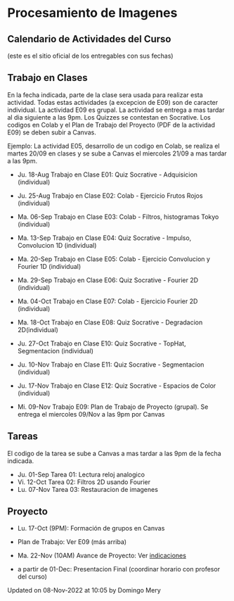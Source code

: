 # Procesamiento de Imagenes

## Calendario de Actividades del Curso
(este es el sitio oficial de los entregables con sus fechas)

## Trabajo en Clases

En la fecha indicada, parte de la clase sera usada para realizar esta actividad. Todas estas actividades (a excepcion de E09) son de caracter individual. La actividad E09 es grupal. La actividad se entrega a mas tardar al dia siguiente a las 9pm. Los Quizzes se contestan en Socrative. Los codigos en Colab y el Plan de Trabajo del Proyecto (PDF de la actividad E09) se deben subir a Canvas.

Ejemplo: La actividad E05, desarrollo de un codigo en Colab, se realiza el martes 20/09 en clases y se sube a Canvas el miercoles 21/09 a mas tardar a las 9pm.

* Ju.	18-Aug	Trabajo en Clase E01: Quiz Socrative - Adquisicion (individual)		
* Ju.	25-Aug	Trabajo en Clase E02: Colab - Ejercicio Frutos Rojos (individual)	
* Ma.	06-Sep	Trabajo en Clase E03: Colab - Filtros, histogramas Tokyo (individual)			
* Ma.	13-Sep	Trabajo en Clase E04: Quiz Socrative - Impulso, Convolucion 1D (individual)		
* Ma.	20-Sep	Trabajo en Clase E05: Colab - Ejercicio Convolucion y Fourier 1D (individual)			
* Ma.	29-Sep	Trabajo en Clase E06: Quiz Socrative - Fourier 2D (individual)		
* Ma.	04-Oct	Trabajo en Clase E07: Colab - Ejercicio Fourier 2D (individual)
* Ma.	18-Oct	Trabajo en Clase E08: Quiz Socrative - Degradacion 2D(individual)		
* Ju.	27-Oct	Trabajo en Clase E10: Quiz Socrative - TopHat, Segmentacion (individual)		
* Ju.	10-Nov	Trabajo en Clase E11: Quiz Socrative - Segmentacion (individual)		
* Ju.	17-Nov	Trabajo en Clase E12: Quiz Socrative - Espacios de Color (individual)		

* Mi.	09-Nov	Trabajo E09: Plan de Trabajo de Proyecto (grupal). Se entrega el miercoles 09/Nov a las 9pm por Canvas		




## Tareas

El codigo de la tarea se sube a Canvas a mas tardar a las 9pm de la fecha indicada. 

* Ju.	01-Sep	Tarea 01: Lectura reloj analogico
* Vi.	12-Oct	Tarea 02: Filtros 2D usando Fourier
* Lu.	07-Nov	Tarea 03: Restauracion de imagenes

## Proyecto


* Lu. 17-Oct (9PM): Formación de grupos en Canvas

* Plan de Trabajo: Ver E09 (más arriba)

* Ma.	22-Nov (10AM)	Avance de Proyecto: Ver [indicaciones](https://github.com/domingomery/imagenes/tree/master/proyecto)


* a partir de 01-Dec: Presentacion Final (coordinar horario con profesor del curso)



Updated on 08-Nov-2022 at 10:05 by Domingo Mery
